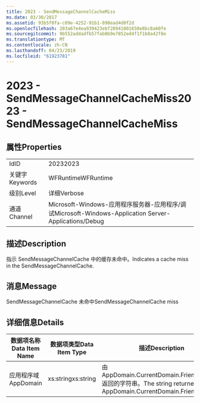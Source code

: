```yaml
---
title: 2023 - SendMessageChannelCacheMiss
ms.date: 03/30/2017
ms.assetid: 93b5f0fa-c09e-4252-91b1-898ead4d0f2d
ms.openlocfilehash: 203a67e4ea939423ebf28941001650e8bc8a60fe
ms.sourcegitcommit: 9b552addadfb57fab0b9e7852ed4f1f1b8a42f8e
ms.translationtype: MT
ms.contentlocale: zh-CN
ms.lasthandoff: 04/23/2019
ms.locfileid: "61923781"
---
```

# <a name="2023---sendmessagechannelcachemiss"></a><span data-ttu-id="d2547-102">2023 - SendMessageChannelCacheMiss</span><span class="sxs-lookup"><span data-stu-id="d2547-102">2023 - SendMessageChannelCacheMiss</span></span>
## <a name="properties"></a><span data-ttu-id="d2547-103">属性</span><span class="sxs-lookup"><span data-stu-id="d2547-103">Properties</span></span>  
  
|||  
|-|-|  
|<span data-ttu-id="d2547-104">Id</span><span class="sxs-lookup"><span data-stu-id="d2547-104">ID</span></span>|<span data-ttu-id="d2547-105">2023</span><span class="sxs-lookup"><span data-stu-id="d2547-105">2023</span></span>|  
|<span data-ttu-id="d2547-106">关键字</span><span class="sxs-lookup"><span data-stu-id="d2547-106">Keywords</span></span>|<span data-ttu-id="d2547-107">WFRuntime</span><span class="sxs-lookup"><span data-stu-id="d2547-107">WFRuntime</span></span>|  
|<span data-ttu-id="d2547-108">级别</span><span class="sxs-lookup"><span data-stu-id="d2547-108">Level</span></span>|<span data-ttu-id="d2547-109">详细</span><span class="sxs-lookup"><span data-stu-id="d2547-109">Verbose</span></span>|  
|<span data-ttu-id="d2547-110">通道</span><span class="sxs-lookup"><span data-stu-id="d2547-110">Channel</span></span>|<span data-ttu-id="d2547-111">Microsoft-Windows-应用程序服务器-应用程序/调试</span><span class="sxs-lookup"><span data-stu-id="d2547-111">Microsoft-Windows-Application Server-Applications/Debug</span></span>|  
  
## <a name="description"></a><span data-ttu-id="d2547-112">描述</span><span class="sxs-lookup"><span data-stu-id="d2547-112">Description</span></span>  
 <span data-ttu-id="d2547-113">指示 SendMessageChannelCache 中的缓存未命中。</span><span class="sxs-lookup"><span data-stu-id="d2547-113">Indicates a cache miss in the SendMessageChannelCache.</span></span>  
  
## <a name="message"></a><span data-ttu-id="d2547-114">消息</span><span class="sxs-lookup"><span data-stu-id="d2547-114">Message</span></span>  
 <span data-ttu-id="d2547-115">SendMessageChannelCache 未命中</span><span class="sxs-lookup"><span data-stu-id="d2547-115">SendMessageChannelCache miss</span></span>  
  
## <a name="details"></a><span data-ttu-id="d2547-116">详细信息</span><span class="sxs-lookup"><span data-stu-id="d2547-116">Details</span></span>  
  
|<span data-ttu-id="d2547-117">数据项名称</span><span class="sxs-lookup"><span data-stu-id="d2547-117">Data Item Name</span></span>|<span data-ttu-id="d2547-118">数据项类型</span><span class="sxs-lookup"><span data-stu-id="d2547-118">Data Item Type</span></span>|<span data-ttu-id="d2547-119">描述</span><span class="sxs-lookup"><span data-stu-id="d2547-119">Description</span></span>|  
|--------------------|--------------------|-----------------|  
|<span data-ttu-id="d2547-120">应用程序域</span><span class="sxs-lookup"><span data-stu-id="d2547-120">AppDomain</span></span>|<span data-ttu-id="d2547-121">xs:string</span><span class="sxs-lookup"><span data-stu-id="d2547-121">xs:string</span></span>|<span data-ttu-id="d2547-122">由 AppDomain.CurrentDomain.FriendlyName 返回的字符串。</span><span class="sxs-lookup"><span data-stu-id="d2547-122">The string returned by AppDomain.CurrentDomain.FriendlyName.</span></span>|
